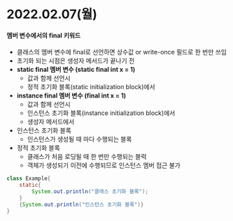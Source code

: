 # 2022.02.07(월)

#### 멤버 변수에서의 final 키워드
+ 클래스의 멤버 변수에 final로 선언하면 상수값 or write-once 필드로 한 번만 쓰임
+ 초기화 되는 시점은 생성자 메서드가 끝나기 전
+ **static final 멤버 변수 (static final int x = 1)**
    - 값과 함께 선언시
    - 정적 초기화 블록(static initialization block)에서
+ **instance final 멤버 변수 (final int x = 1)**
    - 값과 함께 선언시
    - 인스턴스 초기화 블록(instance initialization block)에서
    - 생성자 메서드에서
+ 인스턴스 초기화 블록
    - 인스턴스가 생성될 때 마다 수행되는 블록
+ 정적 초기화 블록
    - 클래스가 처음 로딩될 때 한 번만 수행되는 블럭
    - 객체가 생성되기 이전에 수행되므로 인스턴스 멤버 접근 불가
```java
class Example{
    static{
        System.out.println("클래스 초기화 블록");
    }
    {System.out.println("인스턴스 초기화 블록")}
}
```